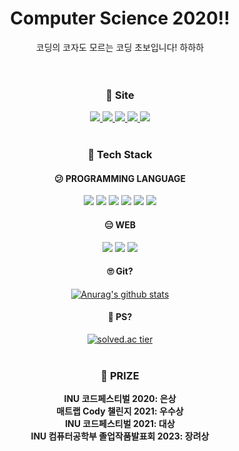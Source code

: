 <div align=center>
 <h1>Computer Science 2020!!</h1>
 코딩의 코자도 모르는 코딩 초보입니다! 하하하<br><br><br>
 
 ### 🤔 Site<br>
 <a href="mailto:hgyellow0505@gmail.com">
  <img src="https://img.shields.io/badge/GMail-EA4335?style=for-the-badge&logo=gmail&logoColor=white&link=hgyellow0505@gmail.com"/>
 </a>
 <a href="https://www.instagram.com/hg_yellow/" target="_blank">
  <img src="https://img.shields.io/badge/Instagram-E4405F?style=for-the-badge&logo=instagram&logoColor=FFFFFF"/>
 </a>
 <a href="https://www.facebook.com/profile.php?id=100009155601932" target="_blank">
  <img src="https://img.shields.io/badge/facebook-1877F2?style=for-the-badge&logo=facebook&logoColor=FFFFFF"/>
 </a>
 <a href="https://github.com/jang010505" target="_blank">
  <img src="https://img.shields.io/badge/github-181717?style=for-the-badge&logo=github&logoColor=FFFFFF"/>
 </a>
 <a href="https://www.acmicpc.net/user/jang010505" target="_blank">
  <img src="https://img.shields.io/badge/baekjoon-ffffff?style=for-the-badge"/>
 </a>
 <br><br>

 ### 🤮 Tech Stack<br>
 #### 😕 PROGRAMMING LANGUAGE<br>
 <img src="https://img.shields.io/badge/C-A8B9CC?style=for-the-badge&logo=c&logoColor=ffffff"/>
 <img src="https://img.shields.io/badge/Python-3776AB?style=for-the-badge&logo=python&logoColor=ffffff"/>
 <img src="https://img.shields.io/badge/C%2B%2B-00599C?style=for-the-badge&logo=c%2B%2B&logoColor=ffffff"/>
 <img src="https://img.shields.io/badge/java-000000?style=for-the-badge&logo=intellijidea&logoColor=ffffff"/>
 <img src="https://img.shields.io/badge/mysql-4479A1?style=for-the-badge&logo=mysql&logoColor=ffffff"/>
 <img src="https://img.shields.io/badge/MATLAB-D4F4FA?style=for-the-badge"/>

 
 #### 😑 WEB<br>
 <img src="https://img.shields.io/badge/springboot-6DB33F?style=for-the-badge&logo=springboot&logoColor=ffffff"/>
 <img src="https://img.shields.io/badge/django-092E20?style=for-the-badge&logo=django&logoColor=ffffff"/>
 <img src="https://img.shields.io/badge/flask-000000?style=for-the-badge&logo=flask&logoColor=ffffff"/>


 #### 🙄 Git?<br>
  [![Anurag's github stats](https://github-readme-stats.vercel.app/api?username=jang010505&show_icons=true&theme=swift&hide_title=true)](https://github.com/anuraghazra/github-readme-stats) 

 #### 🤗 PS?<br>
 [![solved.ac tier](http://mazassumnida.wtf/api/v2/generate_badge?boj=jang010505)](https://solved.ac/jang010505)
 <br><br>

 ### 🫠 PRIZE 
 **INU 코드페스티벌 2020: 은상**<br>
 **매트랩 Cody 챌린지 2021: 우수상**<br>
 **INU 코드페스티벌 2021: 대상**<br>
 **INU 컴퓨터공학부 졸업작품발표회 2023: 장려상**<br>
 
</div>

